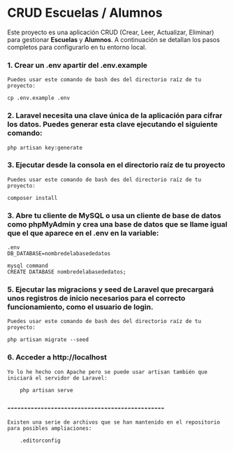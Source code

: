 # CRUD Escuelas / Alumnos

Este proyecto es una aplicación CRUD (Crear, Leer, Actualizar, Eliminar) para gestionar **Escuelas** y **Alumnos**. A continuación se detallan los pasos completos para configurarlo en tu entorno local.


### 1. Crear un .env apartir del .env.example

    Puedes usar este comando de bash des del directorio raíz de tu proyecto: 
    
    cp .env.example .env

### 2. Laravel necesita una clave única de la aplicación para cifrar los datos. Puedes generar esta clave ejecutando el siguiente comando:

    php artisan key:generate

### 3. Ejecutar desde la consola en el directorio raíz de tu proyecto

    Puedes usar este comando de bash des del directorio raíz de tu proyecto: 

    composer install

### 3. Abre tu cliente de MySQL o usa un cliente de base de datos como phpMyAdmin y crea una base de datos que se llame igual que el que aparece en el .env en la variable:     

    .env
    DB_DATABASE=nombredelabasededatos

    mysql command
    CREATE DATABASE nombredelabasededatos;

### 5. Ejecutar las migracions y seed de Laravel que precargará unos registros de inicio necesarios para el correcto funcionamiento, como el usuario de login.

    Puedes usar este comando de bash des del directorio raíz de tu proyecto: 

    php artisan migrate --seed

### 6. Acceder a http://localhost

    Yo lo he hecho con Apache pero se puede usar artisan también que iniciará el servidor de Laravel:

        php artisan serve




### ----------------------------------------------- ###


    Existen una serie de archivos que se han mantenido en el repositorio para posibles ampliaciones:

        .editorconfig
